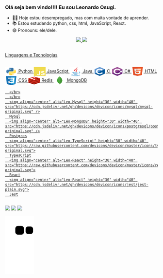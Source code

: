### Olá seja bem vindo!!!! Eu sou Leonardo Osugi.

- 👨‍💻 Hoje estou desempregado, mas com muita vontade de aprender.
- 📚 Estou estudando python, css, html, JavaScript, React.
- 😄 Pronouns: ele/dele.

<div align="center">
  <a href="https://github.com/LeonardoOsugi">
  <img height="180em" src="https://github-readme-stats.vercel.app/api?username=LeonardoOsugi&show_icons=true&theme=dark&include_all_commits=true&count_private=true"/>
  <img height="180em" src="https://github-readme-stats.vercel.app/api/top-langs/?username=LeonardoOsugi&layout=compact&langs_count=7&theme=dark"/>
</div>
<div style="display: inline_block"><br>
      <p>Linguagens e Tecnologias</p>
      </br>
      <tr>
        <td>
          <img align="center" alt="Leo-Python" height="30" width="40" src="https://raw.githubusercontent.com/devicons/devicon/master/icons/python/python-original.svg">
          Python
        </td>
        <td>
          <img align="center" alt="Leo-Js" height="30" width="40" src="https://raw.githubusercontent.com/devicons/devicon/master/icons/javascript/javascript-plain.svg">
          JavaScript
        </td>
        <td>
          <img align="center" alt="Leo-Java" height="30" width="40" src="https://raw.githubusercontent.com/devicons/devicon/master/icons/java/java-original.svg">
          Java
        </td>
        <td>
          <img align="center" alt="Leo-C" height="30" width="40" src="https://raw.githubusercontent.com/devicons/devicon/master/icons/c/c-original.svg">
          C
        </td>
        <td>
          <img align="center" alt="Leo-C#" height="30" width="40" src="https://raw.githubusercontent.com/devicons/devicon/master/icons/csharp/csharp-original.svg">
          C#
        </td>
        <td>
          <img align="center" alt="Leo-HTML" height="30" width="40" src="https://raw.githubusercontent.com/devicons/devicon/master/icons/html5/html5-original.svg">
          HTML
        </td>
        <td>
          <img align="center" alt="Leo-CSS" height="30" width="40" src="https://raw.githubusercontent.com/devicons/devicon/master/icons/css3/css3-original.svg">
          CSS
        </td>
        <td>
          <img align="center" alt="Leo-Redis" height="30" width="40" src="https://raw.githubusercontent.com/devicons/devicon/master/icons/redis/redis-original.svg">
          Redis
        </td>
        <td>
          <img align="center" alt="Leo-MongoDB" height="30" width="40" src="https://raw.githubusercontent.com/devicons/devicon/master/icons/mongodb/mongodb-original.svg">
          MongoDB
        </td>
      </tr>
      
      </br>
      </br>
      <img align="center" alt="Leo-Mysql" height="30" width="40" src="https://cdn.jsdelivr.net/gh/devicons/devicon/icons/mysql/mysql-original.svg" />
      MySql
      <img align="center" alt="Leo-MongoDB" height="30" width="40" src="https://cdn.jsdelivr.net/gh/devicons/devicon/icons/postgresql/postgresql-original.svg" />
      Postgres
      <img align="center" alt="Leo-TypeScript" height="30" width="40" src="https://raw.githubusercontent.com/devicons/devicon/master/icons/typescript/typescript-original.svg">
      TypesCript
      <img align="center" alt="Leo-React" height="30" width="40" src="https://raw.githubusercontent.com/devicons/devicon/master/icons/react/react-original.svg">
      React
      <img align="center" alt="Leo-React" height="30" width="40" src="https://cdn.jsdelivr.net/gh/devicons/devicon/icons/jest/jest-plain.svg">
      Jest
</div>
  
##

<div>
  <a href="https://www.instagram.com/seutorudev/" target="_blank"><img src="https://img.shields.io/badge/-Instagram-%23E4405F?style=for-the-badge&logo=instagram&logoColor=white" target="_blank"></a> 
  <a href = "mailto:leoosugi96@gmail.com"><img src="https://img.shields.io/badge/Gmail-D14836?style=for-the-badge&logo=gmail&logoColor=white" target="_blank"></a>
  <a href="https://www.linkedin.com/in/leonardo-osugi-2a5470202" target="_blank"><img src="https://img.shields.io/badge/-LinkedIn-%230077B5?style=for-the-badge&logo=linkedin&logoColor=white" target="_blank"></a> 
  
  ![Snake animation](https://github.com/LeonardoOsugi/LeonardoOsugi/blob/output/github-contribution-grid-snake.svg)
  
</div>
